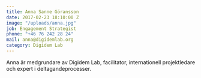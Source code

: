 ```yaml
---
title: Anna Sanne Göransson
date: 2017-02-23 18:10:00 Z
image: "/uploads/anna.jpg"
job: Engagement Strategist
phone: "+46 76 242 28 24"
mail: anna@digidemlab.org
category: Digidem Lab
---
```


Anna är medgrundare av Digidem Lab, facilitator, internationell projektledare och expert i deltagandeprocesser.
